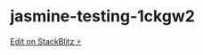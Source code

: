 # jasmine-testing-1ckgw2

[Edit on StackBlitz ⚡️](https://stackblitz.com/edit/jasmine-testing-1ckgw2)